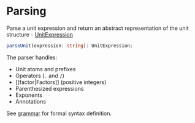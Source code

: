 # Parsing

Parse a unit expression and return an abstract representation of the unit structure - [UnitExpression](./unit-expression.md)

```typescript
parseUnit(expression: string): UnitExpression;
```

The parser handles:
- Unit atoms and prefixes
- Operators (`.` and `/`)
- [[factor|Factors]] (positive integers)
- Parenthesized expressions
- Exponents
- Annotations

See [grammar](./ucum-grammar.md) for formal syntax definition.
